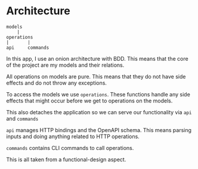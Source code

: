 # Architecture

```
models
    |
operations
|       |
api     commands
```

In this app, I use an onion architecture with BDD. This means that the core of the project are my models and their relations.

All operations on models are pure. This means that they do not have side effects and do not throw any exceptions.

To access the models we use `operations`. These functions handle any side effects that might occur before we get to operations on the models.

This also detaches the application so we can serve our functionality via `api` and `commands`

`api` manages HTTP bindings and the OpenAPI schema. This means parsing inputs and doing anything related to HTTP operations.

`commands` contains CLI commands to call operations.

This is all taken from a functional-design aspect.
